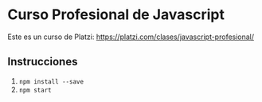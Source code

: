 # Curso Profesional de Javascript
Este es un curso de Platzi:
https://platzi.com/clases/javascript-profesional/

## Instrucciones
1. `npm install --save`
2. `npm start`